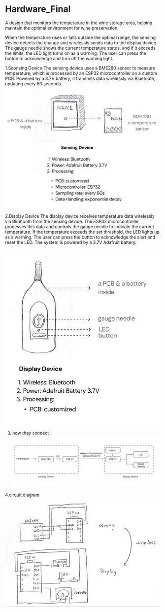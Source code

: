 # Hardware_Final
A design that monitors the temperature in the wine storage area, helping maintain the optimal environment for wine preservation.

When the temperature rises or falls outside the optimal range, the sensing device detects the change and wirelessly sends data to the display device. The gauge needle shows the current temperature status, and if it exceeds the limits, the LED light turns on as a warning. The user can press the button to acknowledge and turn off the warning light.

1.Seonsing Device
The sensing device uses a BME280 sensor to measure temperature, which is processed by an ESP32 microcontroller on a custom PCB. Powered by a 3.7V battery, it transmits data wirelessly via Bluetooth, updating every 60 seconds.
![Image description](images/sensing_device.png)

2.Display Device
The display device receives temperature data wirelessly via Bluetooth from the sensing device. The ESP32 microcontroller processes this data and controls the gauge needle to indicate the current temperature. If the temperature exceeds the set threshold, the LED lights up as a warning. The user can press the button to acknowledge the alert and reset the LED. The system is powered by a 3.7V Adafruit battery.

![Image description](images/display_device.png)

3. how they connect
![Image description](images/flow.png)

4.circuit diagram
![Image description](images/circuit_diagram.png)
